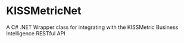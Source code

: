 KISSMetricNet
=============

A C# .NET Wrapper class for integrating with the KISSMetric Business Intelligence RESTful API

